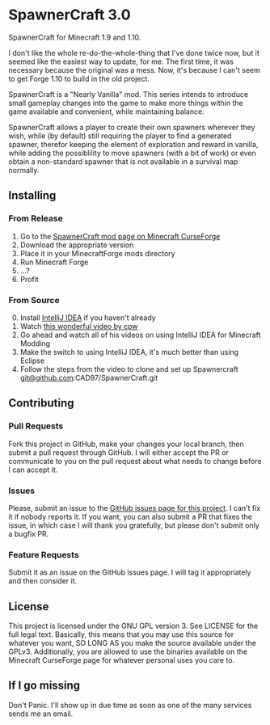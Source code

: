# SpawnerCraft 3.0

SpawnerCraft for Minecraft 1.9 and 1.10.

I don't like the whole re-do-the-whole-thing that I've done twice now, but it seemed like the easiest way to update, for me.
The first time, it was necessary because the original was a mess. Now, it's because I can't seem to get Forge 1.10 to build in the old project.

SpawnerCraft is a "Nearly Vanilla" mod.
This series intends to introduce small gameplay changes into the game to make more things within the game available and convenient, while maintaining balance.

SpawnerCraft allows a player to create their own spawners wherever they wish, while (by default) still requiring the player to find a generated spawner,
therefor keeping the element of exploration and reward in vanilla, while adding the possiblility to move spawners (with a bit of work)
or even obtain a non-standard spawner that is not available in a survival map normally.

## Installing

### From Release

 1. Go to the [SpawnerCraft mod page on Minecraft CurseForge](http://minecraft.curseforge.com/projects/spawnercraft)
 2. Download the appropriate version
 3. Place it in your MinecraftForge mods directory
 4. Run Minecraft Forge
 5. ...?
 6. Profit

### From Source

 0. Install [IntelliJ IDEA](https://www.jetbrains.com/idea/) if you haven't already
 1. Watch [this wonderful video by cpw](https://youtu.be/4PFRS8U-yxM)
 2. Go ahead and watch all of his videos on using IntelliJ IDEA for Minecraft Modding
 3. Make the switch to using IntelliJ IDEA, it's much better than using Eclipse
 4. Follow the steps from the video to clone and set up Spawnercraft git@github.com:CAD97/SpawnerCraft.git

## Contributing

### Pull Requests

Fork this project in GitHub, make your changes your local branch, then submit a pull request through GitHub.
I will either accept the PR or communicate to you on the pull request about what needs to change before I can accept it.

### Issues

Please, submit an issue to the [GitHub issues page for this project](https://github.com/cad97/spawnercraft/issues).
I can't fix it if nobody reports it.
If you want, you can also submit a PR that fixes the issue, in which case I will thank you gratefully, but please don't submit only a bugfix PR.

### Feature Requests

Submit it as an issue on the GitHub issues page. I will tag it appropriately and then consider it.

## License

This project is licensed under the GNU GPL version 3. See LICENSE for the full legal text.
Basically, this means that you may use this source for whatever you want, SO LONG AS you make the source available under the GPLv3.
Additionally, you are allowed to use the binaries available on the Minecraft CurseForge page for whatever personal uses you care to.

## If I go missing

Don't Panic. I'll show up in due time as soon as one of the many services sends me an email.

